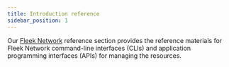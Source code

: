 ```yaml
---
title: Introduction reference
sidebar_position: 1
---
```


Our [Fleek Network](https://fleek.network) reference section provides the reference materials for Fleek Network command-line interfaces (CLIs) and application programming interfaces (APIs) for managing the resources.